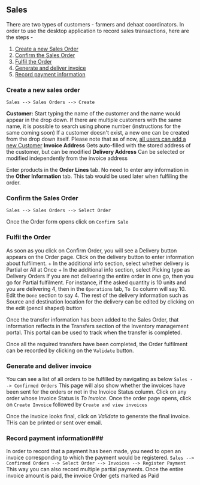 ## Sales ##
There are two types of customers - farmers and dehaat coordinators. In order to use the desktop application to record sales transactions, here are the steps - 

1. [Create a new Sales Order](#create-a-new-sales-order)
2. [Confirm the Sales Order](#confirm-the-sales-order)
3. [Fulfil the Order](#fulfil-the-order)
4. [Generate and deliver invoice](#generate-and-deliver-invoice)
5. [Record payment information](#record-payment-information)


### Create a new sales order
```Sales --> Sales Orders --> Create```

**Customer:** Start typing the name of the customer and the name would appear in the drop down. If there are multiple customers with the same name, it is possible to search using phone number (instructions for the same coming soon) If a customer doesn't exist, a new one can be created from the drop down itself. Please note that as of now, [all users can add a new Customer](accessRights.md)
**Invoice Address** Gets auto-filled with the stored address of the customer, but can be modified
**Delivery Address** Can be selected or modified independently from the invoice address

Enter products in the **Order Lines** tab. 
No need to enter any information in the **Other Information** tab. This tab would be used later when fulfiling the order.

### Confirm the Sales Order

```Sales --> Sales Orders --> Select Order```

Once the Order form opens click on ```Confirm Sale```

### Fulfil the Order

As soon as you click on Confirm Order, you will see a Delivery button appears on the Order page. Click on the delivery button to enter information about fulfilment. 
	+ In the additional info section, select whether delivery is Partial or All at Once
	+ In the additional info section, select Picking type as Delivery Orders 
If you are not delivering the entire order in one go, then you go for Partial fulfilment. For instance, if the asked quantity is 10 units and you are delivering 4, then in the ```Operations``` tab, ```To Do``` column will say 10. Edit the ```Done``` section to say 4. The rest of the delivery information such as Source and destination location for the delivery can be edited by clicking on the edit (pencil shaped) button 

Once the transfer information has been added to the Sales Order, that information reflects in the Transfers section of the Inventory management portal. This portal can be used to track when the transfer is completed.

Once all the required transfers have been completed, the Order fulfilment can be recorded by clicking on the ```Validate``` button.

### Generate and deliver invoice

You can see a list of all orders to be fulfilled by navigating as below
```Sales --> Confirmed Orders```
This page will also show whether the invoices have been sent for the orders or not in the Invoice Status column. Click on any order whose Invoice Status is *To Invoice*. Once the order page opens, click on ```Create Invoice``` followed by ```Create and view invoices```

Once the invoice looks final, click on *Validate* to generate the final invoice. THis can be printed or sent over email.  

### Record payment information###

In order to record that a payment has been made, you need to open an invoice corresponding to which the payment would be registered. 
```Sales --> Confirmed Orders --> Select Order --> Invoices --> Register Payment```
This way you can also record multiple partial payments. Once the entire invoice amount is paid, the invoice Order gets marked as Paid
